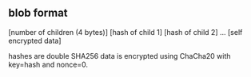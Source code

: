 
## blob format

[number of children (4 bytes)]
[hash of child 1]
[hash of child 2]
...
[self encrypted data]

hashes are double SHA256
data is encrypted using ChaCha20 with key=hash and nonce=0.
